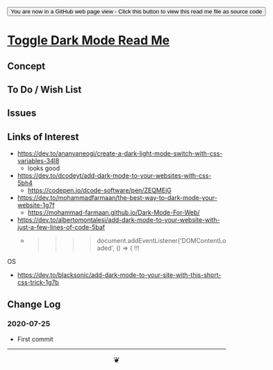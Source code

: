 <span style=display:none; >[You are now in a GitHub source code view - click this link to view Read Me file as a web page]( https://theo-armour.github.io/2020/cookbook/toggle-drak-mode/readme.html  "View file as a web page." ) </span>

<div><input type=button onclick=window.top.location.href="https://github.com/theo-armour/2020/tree/master/cookbook/toggle-drak-mode/";
value='You are now in a GitHub web page view - Click this button to view this read me file as source code' ></div>


# [Toggle Dark Mode Read Me]( https://theo-armour.github.io/2020/cookbook/toggle-drak-mode/readme.html )

<!--@@@
<div style=height:500px;overflow:hidden;width:100%;resize:both; ><iframe src=https://theo-armour.github.io/2020/cookbook/toggle-drak-mode/ height=100% width=100% ></iframe></div>
_Toggle Dark Mode in a resizable window. One finger to rotate. Two to zoom._

### Full Screen: [Toggle Dark Mode]( https://theo-armour.github.io/2020/cookbook/toggle-drak-mode/ )
@@@-->


## Concept


## To Do / Wish List


## Issues


## Links of Interest

* https://dev.to/ananyaneogi/create-a-dark-light-mode-switch-with-css-variables-34l8
	* looks good
* https://dev.to/dcodeyt/add-dark-mode-to-your-websites-with-css-5bh4
	* https://codepen.io/dcode-software/pen/ZEQMEjG
* https://dev.to/mohammadfarmaan/the-best-way-to-dark-mode-your-website-1g7f
	* https://mohammad-farmaan.github.io/Dark-Mode-For-Web/
* https://dev.to/albertomontalesi/add-dark-mode-to-your-website-with-just-a-few-lines-of-code-5baf
	* >>>> document.addEventListener('DOMContentLoaded', () => { !!!

OS

* https://dev.to/blacksonic/add-dark-mode-to-your-site-with-this-short-css-trick-1g7b

## Change Log


### 2020-07-25

* First commit


***

<center title="hello! Click me to go up to the top" ><a href=javascript:window.scrollTo(0,0); style=font-size:2ch;text-decoration:none; > ❦ </a></center>
